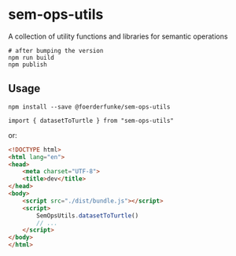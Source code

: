 # sem-ops-utils
A collection of utility functions and libraries for semantic operations

```shell
# after bumping the version
npm run build
npm publish
```

## Usage

```shell
npm install --save @foerderfunke/sem-ops-utils

import { datasetToTurtle } from "sem-ops-utils"
```
or:

```html
<!DOCTYPE html>
<html lang="en">
<head>
    <meta charset="UTF-8">
    <title>dev</title>
</head>
<body>
    <script src="./dist/bundle.js"></script>
    <script>
        SemOpsUtils.datasetToTurtle()
        // ...
    </script>
</body>
</html>
```
